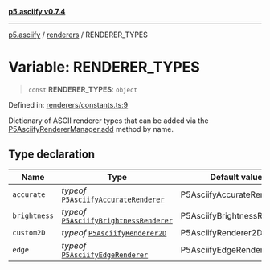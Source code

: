 [**p5.asciify v0.7.4**](../../../README.md)

***

[p5.asciify](../../../README.md) / [renderers](../README.md) / RENDERER\_TYPES

# Variable: RENDERER\_TYPES

> `const` **RENDERER\_TYPES**: `object`

Defined in: [renderers/constants.ts:9](https://github.com/humanbydefinition/p5.asciify/blob/a5793d54ad5f16eb2af7f0d7b3580e1b894087a2/src/lib/renderers/constants.ts#L9)

Dictionary of ASCII renderer types that can be added via the [P5AsciifyRendererManager.add](../classes/P5AsciifyRendererManager.md#add) method by name.

## Type declaration

| Name | Type | Default value | Defined in |
| ------ | ------ | ------ | ------ |
| <a id="accurate"></a> `accurate` | *typeof* [`P5AsciifyAccurateRenderer`](../namespaces/2d/namespaces/feature/classes/P5AsciifyAccurateRenderer.md) | P5AsciifyAccurateRenderer | [renderers/constants.ts:11](https://github.com/humanbydefinition/p5.asciify/blob/a5793d54ad5f16eb2af7f0d7b3580e1b894087a2/src/lib/renderers/constants.ts#L11) |
| <a id="brightness"></a> `brightness` | *typeof* [`P5AsciifyBrightnessRenderer`](../namespaces/2d/namespaces/feature/classes/P5AsciifyBrightnessRenderer.md) | P5AsciifyBrightnessRenderer | [renderers/constants.ts:10](https://github.com/humanbydefinition/p5.asciify/blob/a5793d54ad5f16eb2af7f0d7b3580e1b894087a2/src/lib/renderers/constants.ts#L10) |
| <a id="custom2d"></a> `custom2D` | *typeof* [`P5AsciifyRenderer2D`](../namespaces/2d/classes/P5AsciifyRenderer2D.md) | P5AsciifyRenderer2D | [renderers/constants.ts:13](https://github.com/humanbydefinition/p5.asciify/blob/a5793d54ad5f16eb2af7f0d7b3580e1b894087a2/src/lib/renderers/constants.ts#L13) |
| <a id="edge"></a> `edge` | *typeof* [`P5AsciifyEdgeRenderer`](../namespaces/2d/namespaces/feature/classes/P5AsciifyEdgeRenderer.md) | P5AsciifyEdgeRenderer | [renderers/constants.ts:12](https://github.com/humanbydefinition/p5.asciify/blob/a5793d54ad5f16eb2af7f0d7b3580e1b894087a2/src/lib/renderers/constants.ts#L12) |
